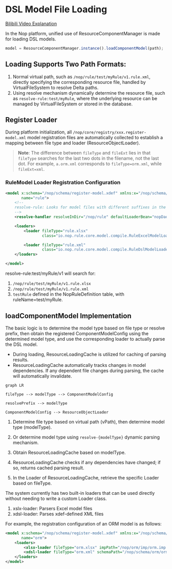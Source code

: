 # DSL Model File Loading

[Bilibili Video Explanation](https://www.bilibili.com/video/BV1rH4y117hd/)

In the Nop platform, unified use of ResourceComponentManager is made for loading DSL models.

```javascript
model = ResourceComponentManager.instance().loadComponentModel(path);
```

## Loading Supports Two Path Formats:

1. Normal virtual path, such as `/nop/rule/test/myRule/v1.rule.xml`, directly specifying the corresponding resource file, handled by VirtualFileSystem to resolve Delta paths.
2. Using resolve mechanism dynamically determine the resource file, such as `resolve-rule:test/myRule`, where the underlying resource can be managed by VirtualFileSystem or stored in the database.

## Register Loader

During platform initialization, all `/nop/core/registry/xxx.register-model.xml` model registration files are automatically collected to establish a mapping between file type and loader (ResourceObjectLoader).

> **Note**: The difference between `fileType` and `fileExt` lies in that `fileType` searches for the last two dots in the filename, not the last dot. For example, `a.orm.xml` corresponds to `fileType=orm.xml`, while `fileExt=xml`.

### RuleModel Loader Registration Configuration

```xml
<model x:schema="/nop/schema/register-model.xdef" xmlns:x="/nop/schema/xdsl.xdef"
       name="rule">
    <!--
    resolve-rule: Looks for model files with different suffixes in the `/nop/rule` directory. If not found, it uses `nopDaoRuleModelLoader` to search in the database.
    -->
    <resolve-handler resolveInDir="/nop/rule" defaultLoaderBean="nopDaoRuleModelLoader" />

    <loaders>
        <loader fileType="rule.xlsx"
                class="io.nop.rule.core.model.compile.RuleExcelModelLoader"/>

        <loader fileType="rule.xml"
                class="io.nop.rule.core.model.compile.RuleDslModelLoader"/>
    </loaders>

</model>
```

resolve-rule:test/myRule/v1 will search for:

1. `/nop/rule/test/myRule/v1.rule.xlsx`
2. `/nop/rule/test/myRule/v1.rule.xml`
3. `testRule` defined in the NopRuleDefinition table, with ruleName=test/myRule.

## loadComponentModel Implementation

The basic logic is to determine the model type based on file type or resolve prefix, then obtain the registered ComponentModelConfig using the determined model type, and use the corresponding loader to actually parse the DSL model.

- During loading, ResourceLoadingCache is utilized for caching of parsing results.
- ResourceLoadingCache automatically tracks changes in model dependencies. If any dependent file changes during parsing, the cache will automatically invalidate.

```mermaid
graph LR

fileType --> modelType --> ComponentModelConfig

resolvePrefix --> modelType

ComponentModelConfig --> ResourceObjectLoader

```

1. Determine file type based on virtual path (vPath), then determine model type (modelType).
2. Or determine model type using `resolve-{modelType}` dynamic parsing mechanism.
3. Obtain ResourceLoadingCache based on modelType.
4. ResourceLoadingCache checks if any dependencies have changed; if so, returns cached parsing result.


5. In the Loader of ResourceLoadingCache, retrieve the specific Loader based on fileType.

The system currently has two built-in loaders that can be used directly without needing to write a custom Loader class.

1. xslx-loader: Parsers Excel model files
2. xdsl-loader: Parses xdef-defined XML files

For example, the registration configuration of an ORM model is as follows:

```xml
<model x:schema="/nop/schema/register-model.xdef" xmlns:x="/nop/schema/xdsl.xdef"
       name="orm">
    <loaders>
        <xlsx-loader fileType="orm.xlsx" impPath="/nop/orm/imp/orm.imp.xml"/>
        <xdsl-loader fileType="orm.xml" schemaPath="/nop/schema/orm/orm.xdef"/>
    </loaders>
</model>
```
